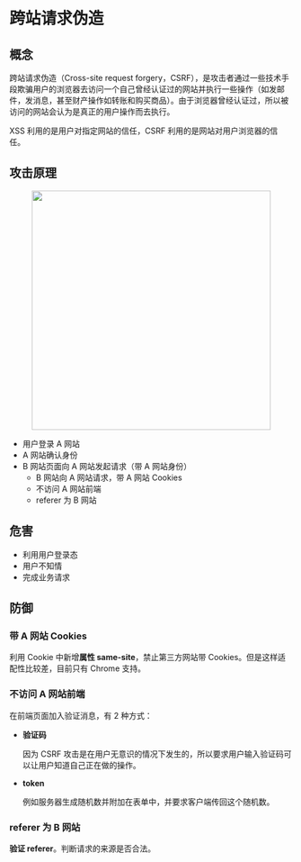 # 跨站请求伪造

## 概念

跨站请求伪造（Cross-site request forgery，CSRF），是攻击者通过一些技术手段欺骗用户的浏览器去访问一个自己曾经认证过的网站并执行一些操作（如发邮件，发消息，甚至财产操作如转账和购买商品）。由于浏览器曾经认证过，所以被访问的网站会认为是真正的用户操作而去执行。

XSS 利用的是用户对指定网站的信任，CSRF 利用的是网站对用户浏览器的信任。



## 攻击原理

<div align="center"><img src="https://gitee.com/duhouan/ImagePro/raw/master/java-notes/sfatety/safety_2.png" width="425"/></div>

- 用户登录 A 网站
- A 网站确认身份
- B 网站页面向 A 网站发起请求（带 A 网站身份）
  - B 网站向 A 网站请求，带 A 网站 Cookies
  - 不访问 A 网站前端
  - referer 为 B 网站



## 危害

- 利用用户登录态
- 用户不知情
- 完成业务请求



## 防御

### 带 A 网站 Cookies

利用 Cookie 中新增**属性 same-site**，禁止第三方网站带 Cookies。但是这样适配性比较差，目前只有 Chrome 支持。

### 不访问 A 网站前端

在前端页面加入验证消息，有 2 种方式：

- **验证码**

  因为 CSRF 攻击是在用户无意识的情况下发生的，所以要求用户输入验证码可以让用户知道自己正在做的操作。

- **token**

  例如服务器生成随机数并附加在表单中，并要求客户端传回这个随机数。

### referer 为 B 网站

**验证 referer**。判断请求的来源是否合法。
